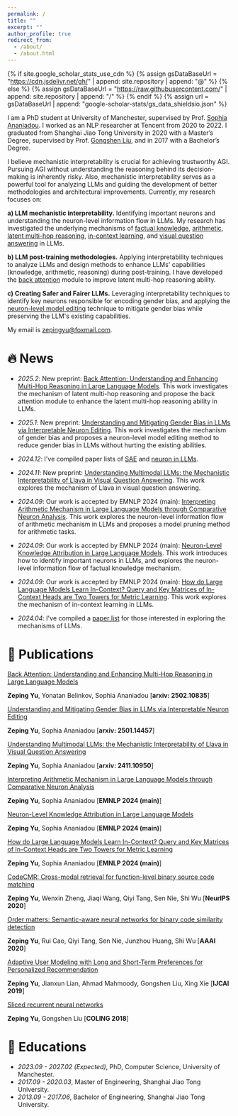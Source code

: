 ```yaml
---
permalink: /
title: ""
excerpt: ""
author_profile: true
redirect_from: 
  - /about/
  - /about.html
---
```


{% if site.google_scholar_stats_use_cdn %}
{% assign gsDataBaseUrl = "https://cdn.jsdelivr.net/gh/" | append: site.repository | append: "@" %}
{% else %}
{% assign gsDataBaseUrl = "https://raw.githubusercontent.com/" | append: site.repository | append: "/" %}
{% endif %}
{% assign url = gsDataBaseUrl | append: "google-scholar-stats/gs_data_shieldsio.json" %}

<span class='anchor' id='about-me'></span>

I am a PhD student at University of Manchester, supervised by Prof. [Sophia Ananiadou](https://research.manchester.ac.uk/en/persons/sophia.ananiadou). I worked as an NLP researcher at Tencent from 2020 to 2022. I graduated from Shanghai Jiao Tong University in 2020 with a Master’s Degree, supervised by Prof. [Gongshen Liu](https://infosec.sjtu.edu.cn/DirectoryDetail.aspx?id=75), and in 2017 with a Bachelor’s Degree. 

I believe mechanistic interpretability is crucial for achieving trustworthy AGI. Pursuing AGI without understanding the reasoning behind its decision-making is inherently risky. Also, mechanistic interpretability serves as a powerful tool for analyzing LLMs and guiding the development of better methodologies and architectural improvements. Currently, my research focuses on:

**a) LLM mechanistic interpretability.** Identifying important neurons and understanding the neuron-level information flow in LLMs. My research has investigated the underlying mechanisms of [factual knowledge](https://aclanthology.org/2024.emnlp-main.191/), [arithmetic](https://aclanthology.org/2024.emnlp-main.193/), [latent multi-hop reasoning](https://arxiv.org/pdf/2502.10835), [in-context learning](https://aclanthology.org/2024.emnlp-main.192/), and [visual question answering](https://arxiv.org/pdf/2411.10950) in LLMs.

**b) LLM post-training methodologies.** Applying interpretability techniques to analyze LLMs and design methods to enhance LLMs' capabilities (knowledge, arithmetic, reasoning) during post-training. I have developed the [back attention](https://arxiv.org/pdf/2502.10835) module to improve latent multi-hop reasoning ability.

**c) Creating Safer and Fairer LLMs.** Leveraging interpretability techniques to identify key neurons responsible for encoding gender bias, and applying the [neuron-level model editing](https://arxiv.org/pdf/2501.14457) technique to mitigate gender bias while preserving the LLM's existing capabilities.

My email is zepingyu@foxmail.com.

# 🔥 News

- *2025.2*: New preprint: [Back Attention: Understanding and Enhancing Multi-Hop Reasoning in Large Language Models](https://arxiv.org/pdf/2502.10835). This work investigates the mechanism of latent multi-hop reasoning and propose the back attention module to enhance the latent multi-hop reasoning ability in LLMs. 

- *2025.1*: New preprint: [Understanding and Mitigating Gender Bias in LLMs via Interpretable Neuron Editing](https://arxiv.org/pdf/2501.14457). This work investigates the mechanism of gender bias and proposes a neuron-level model editing method to reduce gender bias in LLMs without hurting the existing abilities. 

- *2024.12*: I've compiled paper lists of [SAE](https://github.com/zepingyu0512/awesome-SAE) and [neuron in LLMs](https://github.com/zepingyu0512/awesome-LLM-neuron).

- *2024.11*: New preprint: [Understanding Multimodal LLMs: the Mechanistic Interpretability of Llava in Visual Question Answering](https://arxiv.org/pdf/2411.10950). This work explores the mechanism of Llava in visual question answering. 

- *2024.09*: Our work is accepted by EMNLP 2024 (main): [Interpreting Arithmetic Mechanism in Large Language Models through Comparative Neuron Analysis](https://zepingyu0512.github.io/arithmetic-mechanism.github.io/). This work explores the neuron-level information flow of arithmetic mechanism in LLMs and proposes a model pruning method for arithmetic tasks. 

- *2024.09*: Our work is accepted by EMNLP 2024 (main): [Neuron-Level Knowledge Attribution in Large Language Models](https://zepingyu0512.github.io/neuron-attribution.github.io/). This work introduces how to identify important neurons in LLMs, and explores the neuron-level information flow of factual knowledge mechanism. 

- *2024.09*: Our work is accepted by EMNLP 2024 (main): [How do Large Language Models Learn In-Context? Query and Key
Matrices of In-Context Heads are Two Towers for Metric Learning](https://zepingyu0512.github.io/in-context-mechanism.github.io/). This work explores the mechanism of in-context learning in LLMs.

- *2024.04*: I've compiled a [paper list](https://github.com/zepingyu0512/awesome-llm-understanding-mechanism) for those interested in exploring the mechanisms of LLMs.

# 📝 Publications

[Back Attention: Understanding and Enhancing Multi-Hop Reasoning in Large Language Models](https://arxiv.org/pdf/2502.10835)

**Zeping Yu**, Yonatan Belinkov, Sophia Ananiadou \[**arxiv: 2502.10835**\]

[Understanding and Mitigating Gender Bias in LLMs via Interpretable Neuron Editing](https://arxiv.org/pdf/2501.14457)

**Zeping Yu**, Sophia Ananiadou \[**arxiv: 2501.14457**\]

[Understanding Multimodal LLMs: the Mechanistic Interpretability of Llava in Visual Question Answering](https://arxiv.org/pdf/2411.10950)

**Zeping Yu**, Sophia Ananiadou \[**arxiv: 2411.10950**\]

[Interpreting Arithmetic Mechanism in Large Language Models through Comparative Neuron Analysis](https://zepingyu0512.github.io/arithmetic-mechanism.github.io/)

**Zeping Yu**, Sophia Ananiadou \[**EMNLP 2024 (main)**\]

[Neuron-Level Knowledge Attribution in Large Language Models](https://zepingyu0512.github.io/neuron-attribution.github.io/)

**Zeping Yu**, Sophia Ananiadou \[**EMNLP 2024 (main)**\]

[How do Large Language Models Learn In-Context? Query and Key Matrices of In-Context Heads are Two Towers for Metric Learning](https://zepingyu0512.github.io/in-context-mechanism.github.io/)

**Zeping Yu**, Sophia Ananiadou \[**EMNLP 2024 (main)**\]

[CodeCMR: Cross-modal retrieval for function-level binary source code matching](https://proceedings.neurips.cc/paper/2020/file/285f89b802bcb2651801455c86d78f2a-Paper.pdf) 

**Zeping Yu**, Wenxin Zheng, Jiaqi Wang, Qiyi Tang, Sen Nie, Shi Wu \[**NeurIPS 2020**\]

[Order matters: Semantic-aware neural networks for binary code similarity detection](https://keenlab.tencent.com/en/whitepapers/Ordermatters.pdf) 

**Zeping Yu**, Rui Cao, Qiyi Tang, Sen Nie, Junzhou Huang, Shi Wu \[**AAAI 2020**\]

[Adaptive User Modeling with Long and Short-Term Preferences for Personalized Recommendation](https://www.ijcai.org/proceedings/2019/0585.pdf) 

**Zeping Yu**, Jianxun Lian, Ahmad Mahmoody, Gongshen Liu, Xing Xie \[**IJCAI 2019**\]

[Sliced recurrent neural networks](https://arxiv.org/pdf/1807.02291.pdf) 

**Zeping Yu**, Gongshen Liu \[**COLING 2018**\]

# 📖 Educations
- *2023.09 - 2027.02 (Expected)*, PhD, Computer Science, University of Manchester. 
- *2017.09 - 2020.03*, Master of Engineering, Shanghai Jiao Tong University.
- *2013.09 - 2017.06*, Bachelor of Engineering, Shanghai Jiao Tong University.
